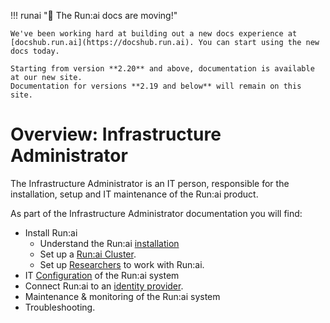 !!! runai "📣 The Run:ai docs are moving!"
   
    We've been working hard at building out a new docs experience at [docshub.run.ai](https://docshub.run.ai). You can start using the new docs today.

    Starting from version **2.20** and above, documentation is available at our new site.
    Documentation for versions **2.19 and below** will remain on this site.

# Overview: Infrastructure Administrator

The Infrastructure Administrator is an IT person, responsible for the installation, setup and IT maintenance of the Run:ai product. 


As part of the Infrastructure Administrator documentation you will find:

* Install Run:ai 
    * Understand the Run:ai [installation](./runai-setup/installation-types.md)
    * Set up a [Run:ai Cluster](./runai-setup/cluster-setup/cluster-install.md).
    * Set up [Researchers](./researcher-setup/cli-install.md) to work with Run:ai.
* IT [Configuration](.//config/overview.md) of the Run:ai system
* Connect Run:ai to an [identity provider](./authentication/authentication-overview.md).
* Maintenance & monitoring of the Run:ai system
* Troubleshooting.
